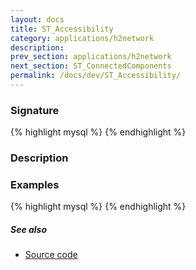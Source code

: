 ```yaml
---
layout: docs
title: ST_Accessibility
category: applications/h2network
description:
prev_section: applications/h2network
next_section: ST_ConnectedComponents
permalink: /docs/dev/ST_Accessibility/
---
```


### Signature

{% highlight mysql %}
{% endhighlight %}

### Description


### Examples

{% highlight mysql %}
{% endhighlight %}

##### See also

* <a href="https://github.com/irstv/H2GIS/blob/d3c753049f80b83ab85271508550bf92365fb314/h2network/src/main/java/org/h2gis/network/graph_creator/ST_Accessibility.java" target="_blank">Source code</a>
